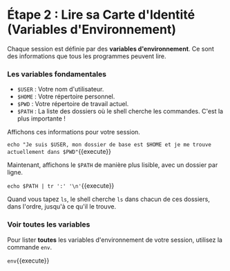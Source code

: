 # Étape 2 : Lire sa Carte d'Identité (Variables d'Environnement)

Chaque session est définie par des **variables d'environnement**. Ce sont des informations que tous les programmes peuvent lire.

### Les variables fondamentales

-   `$USER` : Votre nom d'utilisateur.
-   `$HOME` : Votre répertoire personnel.
-   `$PWD` : Votre répertoire de travail actuel.
-   `$PATH` : La liste des dossiers où le shell cherche les commandes. C'est la plus importante !

Affichons ces informations pour votre session.

`echo "Je suis $USER, mon dossier de base est $HOME et je me trouve actuellement dans $PWD"`{{execute}}

Maintenant, affichons le `$PATH` de manière plus lisible, avec un dossier par ligne.

`echo $PATH | tr ':' '\n'`{{execute}}

Quand vous tapez `ls`, le shell cherche `ls` dans chacun de ces dossiers, dans l'ordre, jusqu'à ce qu'il le trouve.

### Voir toutes les variables

Pour lister **toutes** les variables d'environnement de votre session, utilisez la commande `env`.

`env`{{execute}}